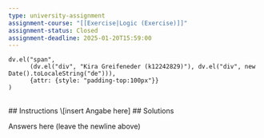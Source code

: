 ```yaml
---
type: university-assignment
assignment-course: "[[Exercise|Logic (Exercise)]]"
assignment-status: Closed
assignment-deadline: 2025-01-20T15:59:00
---
```

```dataviewjs
dv.el("span", 
	  (dv.el("div", "Kira Greifeneder (k12242829)"), dv.el("div", new Date().toLocaleString("de"))),
	  {attr: {style: "padding-top:100px"}}
)
```
</br>
## Instructions
\[insert Angabe here]
## Solutions

Answers here (leave the newline above)
